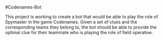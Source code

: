 #Codenames-Bot

This project is working to create a bot that would be able to play the role of Spymaster in the game Codenames. Given a set of clues and the corresponding teams they belong to, the bot should be able to provide the optimal clue for their teammate who is playing the role of field operative.
